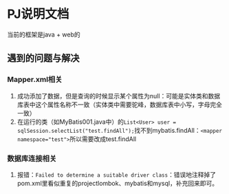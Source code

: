# PJ说明文档

当前的框架是java + web的

##  遇到的问题与解决

### Mapper.xml相关

1. 成功添加了数据，但是查询的时候显示某个属性为null：可能是实体类和数据库表中这个属性名称不一致（实体类中需要驼峰，数据库表中小写，字母完全一致）
2. 在运行的类（如MyBatis001.java中）的`List<User> user = sqlSession.selectList("test.findAll");`找不到mybatis.findAll：`<mapper namespace="test">`所以需要改成test.findAll

### 数据库连接相关

1.  报错：`Failed to determine a suitable driver class`：错误地注释掉了pom.xml里看似重复的projectlombok、mybatis和mysql，补充回来即可。